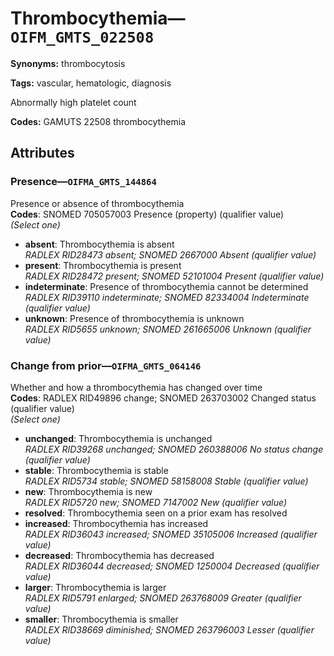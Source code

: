 # Thrombocythemia—`OIFM_GMTS_022508`

**Synonyms:** thrombocytosis

**Tags:** vascular, hematologic, diagnosis

Abnormally high platelet count

**Codes:** GAMUTS 22508 thrombocythemia

## Attributes

### Presence—`OIFMA_GMTS_144864`

Presence or absence of thrombocythemia  
**Codes**: SNOMED 705057003 Presence (property) (qualifier value)  
*(Select one)*

- **absent**: Thrombocythemia is absent  
_RADLEX RID28473 absent; SNOMED 2667000 Absent (qualifier value)_
- **present**: Thrombocythemia is present  
_RADLEX RID28472 present; SNOMED 52101004 Present (qualifier value)_
- **indeterminate**: Presence of thrombocythemia cannot be determined  
_RADLEX RID39110 indeterminate; SNOMED 82334004 Indeterminate (qualifier value)_
- **unknown**: Presence of thrombocythemia is unknown  
_RADLEX RID5655 unknown; SNOMED 261665006 Unknown (qualifier value)_

### Change from prior—`OIFMA_GMTS_064146`

Whether and how a thrombocythemia has changed over time  
**Codes**: RADLEX RID49896 change; SNOMED 263703002 Changed status (qualifier value)  
*(Select one)*

- **unchanged**: Thrombocythemia is unchanged  
_RADLEX RID39268 unchanged; SNOMED 260388006 No status change (qualifier value)_
- **stable**: Thrombocythemia is stable  
_RADLEX RID5734 stable; SNOMED 58158008 Stable (qualifier value)_
- **new**: Thrombocythemia is new  
_RADLEX RID5720 new; SNOMED 7147002 New (qualifier value)_
- **resolved**: Thrombocythemia seen on a prior exam has resolved  
- **increased**: Thrombocythemia has increased  
_RADLEX RID36043 increased; SNOMED 35105006 Increased (qualifier value)_
- **decreased**: Thrombocythemia has decreased  
_RADLEX RID36044 decreased; SNOMED 1250004 Decreased (qualifier value)_
- **larger**: Thrombocythemia is larger  
_RADLEX RID5791 enlarged; SNOMED 263768009 Greater (qualifier value)_
- **smaller**: Thrombocythemia is smaller  
_RADLEX RID38669 diminished; SNOMED 263796003 Lesser (qualifier value)_